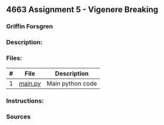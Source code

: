 ## 4663 Assignment 5 - Vigenere Breaking
### Griffin Forsgren
### Description:

### Files:
|   #   | File                       | Description                                                |
| :---: | -------------------------- | ---------------------------------------------------------- |
|   1   | [main.py](./break_vig.py)  | Main python code                                           |

### Instructions:

### Sources
